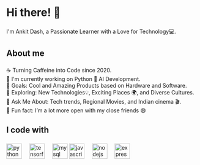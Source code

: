<h1 align="left">Hi there! 👋</h1>

###

<p align="left">I'm Ankit Dash, a Passionate Learner with a Love for Technology💻.</p>

###

<h2 align="left">About me</h2>

###

<p align="left">
  ☕ Turning Caffeine into Code since 2020. <br>
  🌱 I'm currently working on Python 🐍 AI Development.<br>
  🎯 Goals: Cool and Amazing Products based on Hardware and Software.<br>
  🔭 Exploring: New Technologies💡, Exciting Places 🌍, and Diverse Cultures.<br>
  💬 Ask Me About: Tech trends, Regional Movies, and Indian cinema 🎬.<br>
  🎲 Fun fact:  I’m a lot more open with my close friends 😄</p>

###

<h2 align="left">I code with</h2>

###

<div align="left">
  <img src="https://cdn.jsdelivr.net/gh/devicons/devicon/icons/python/python-original.svg" height="40" alt="python logo"  />
  <img width="12" />
  <img src="https://cdn.jsdelivr.net/gh/devicons/devicon/icons/tensorflow/tensorflow-original.svg" height="40" alt="tensorflow logo"  />
  <img width="12" />
  <img src="https://cdn.jsdelivr.net/gh/devicons/devicon/icons/mysql/mysql-original.svg" height="40" alt="mysql logo"  />
  <img src="https://cdn.jsdelivr.net/gh/devicons/devicon/icons/javascript/javascript-original.svg" height="40" alt="javascript logo"  />
  <img width="12" />
  <img src="https://cdn.jsdelivr.net/gh/devicons/devicon/icons/nodejs/nodejs-original.svg" height="40" alt="nodejs logo"  />
  <img width="12" />
  <img src="https://cdn.jsdelivr.net/gh/devicons/devicon/icons/express/express-original.svg" height="40" alt="expressjs logo"  />
  <img width="12" />
  
</div>

###

<!---
theankitdash/theankitdash is a ✨ special ✨ repository because its `README.md` (this file) appears on your GitHub profile.
You can click the Preview link to take a look at your changes.
--->
